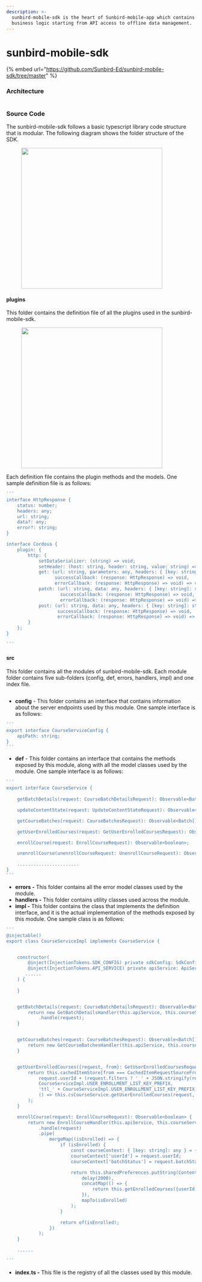 ```yaml
---
description: >-
  sunbird-mobile-sdk is the heart of Sunbird-mobile-app which contains all the
  business logic starting from API access to offline data management.
---
```


# sunbird-mobile-sdk

{% embed url="https://github.com/Sunbird-Ed/sunbird-mobile-sdk/tree/master" %}

### Architecture

<figure><img src="../../../.gitbook/assets/8224edc4-0712-45ca-bf28-47702b9bbd16.png" alt=""><figcaption></figcaption></figure>

### Source Code

The sunbird-mobile-sdk follows a basic typescript library code structure that is modular. The following diagram shows the folder structure of the SDK.

<figure><img src="../../../.gitbook/assets/Screenshot 2023-08-07 at 1.35.34 AM.png" alt="" width="375"><figcaption></figcaption></figure>

#### plugins

This folder contains the definition file of all the plugins used in the sunbird-mobile-sdk.

<figure><img src="../../../.gitbook/assets/Screenshot 2023-08-07 at 11.58.05 PM.png" alt="" width="375"><figcaption></figcaption></figure>

Each definition file contains the plugin methods and the models. One sample definition file is as follows:

````typescript
```
interface HttpResponse {
    status: number;
    headers: any;
    url: string;
    data?: any;
    error?: string;
}

interface Cordova {
    plugin: {
        http: {
            setDataSerializer: (string) => void;
            setHeader: (host: string, header: string, value: string) => void;
            get: (url: string, parameters: any, headers: { [key: string]: string },
                  successCallback: (response: HttpResponse) => void,
                  errorCallback: (response: HttpResponse) => void) => void;
            patch: (url: string, data: any, headers: { [key: string]: string },
                    successCallback: (response: HttpResponse) => void,
                    errorCallback: (response: HttpResponse) => void) => void;
            post: (url: string, data: any, headers: { [key: string]: string },
                   successCallback: (response: HttpResponse) => void,
                   errorCallback: (response: HttpResponse) => void) => void;
        }
    };
}

```
````

#### src

This folder contains all the modules of sunbird-mobile-sdk. Each module folder contains five sub-folders (config, def, errors, handlers, impl) and one index file.

<figure><img src="../../../.gitbook/assets/Screenshot 2023-08-07 at 2.46.24 AM.png" alt=""><figcaption></figcaption></figure>

* **config** - This folder contains an interface that contains information about the server endpoints used by this module. One sample interface is as follows:

````typescript
```
export interface CourseServiceConfig {
    apiPath: string;
}
```
````

* **def** - This folder contains an interface that contains the methods exposed by this module, along with all the model classes used by the module. One sample interface is as follows:

````typescript
```
export interface CourseService {
    
    getBatchDetails(request: CourseBatchDetailsRequest): Observable<Batch>;

    updateContentState(request: UpdateContentStateRequest): Observable<boolean>;

    getCourseBatches(request: CourseBatchesRequest): Observable<Batch[]>;

    getUserEnrolledCourses(request: GetUserEnrolledCoursesRequest): Observable<Course[]>;

    enrollCourse(request: EnrollCourseRequest): Observable<boolean>;

    unenrollCourse(unenrollCourseRequest: UnenrollCourseRequest): Observable<boolean>;

    .......................
}
```
````

* **errors -** This folder contains all the error model classes used by the module.
* **handlers -** This folder contains utility classes used across the module.
* **impl -** This folder contains the class that implements the definition interface, and it is the actual implementation of the methods exposed by this module. One sample class is as follows:

````typescript
```
@injectable()
export class CourseServiceImpl implements CourseService {


    constructor(
        @inject(InjectionTokens.SDK_CONFIG) private sdkConfig: SdkConfig,
        @inject(InjectionTokens.API_SERVICE) private apiService: ApiService,
       ......
    ) {
       
    }


    getBatchDetails(request: CourseBatchDetailsRequest): Observable<Batch> {
        return new GetBatchDetailsHandler(this.apiService, this.courseServiceConfig)
            .handle(request);
    }


    getCourseBatches(request: CourseBatchesRequest): Observable<Batch[]> {
        return new GetCourseBatchesHandler(this.apiService, this.courseServiceConfig).handle(request);
    }


    getUserEnrolledCourses({request, from}: GetUserEnrolledCoursesRequest): Observable<Course[]> {
        return this.cachedItemStore[from === CachedItemRequestSourceFrom.SERVER ? 'get' : 'getCached'](
            request.userId + (request.filters ? '_' + JSON.stringify(request.filters) : ''),
            CourseServiceImpl.USER_ENROLLMENT_LIST_KEY_PREFIX,
            'ttl_' + CourseServiceImpl.USER_ENROLLMENT_LIST_KEY_PREFIX,
            () => this.csCourseService.getUserEnrolledCourses(request, {}, {apiPath: '/api/course/v2', certRegistrationApiPath: ''}),
        );
    }

    enrollCourse(request: EnrollCourseRequest): Observable<boolean> {
        return new EnrollCourseHandler(this.apiService, this.courseServiceConfig)
            .handle(request)
            .pipe(
                mergeMap((isEnrolled) => {
                    if (isEnrolled) {
                        const courseContext: { [key: string]: any } = {};
                        courseContext['userId'] = request.userId;
                        courseContext['batchStatus'] = request.batchStatus;

                        return this.sharedPreferences.putString(ContentKeys.COURSE_CONTEXT, JSON.stringify(courseContext)).pipe(
                            delay(2000),
                            concatMap(() => {
                                return this.getEnrolledCourses({userId: request.userId, returnFreshCourses: true});
                            }),
                            mapTo(isEnrolled)
                        );
                    }

                    return of(isEnrolled);
                })
            );
    }

    ......

```
````

* **index.ts -** This file is the registry of all the classes used by this module.
